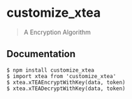 # customize_xtea

> A Encryption Algorithm

## Documentation

``` 
$ npm install customize_xtea
$ import xtea from 'customize_xtea'
$ xtea.xTEAEncryptWithKey(data, token)
$ xtea.xTEADecryptWithKey(data, token)
```
